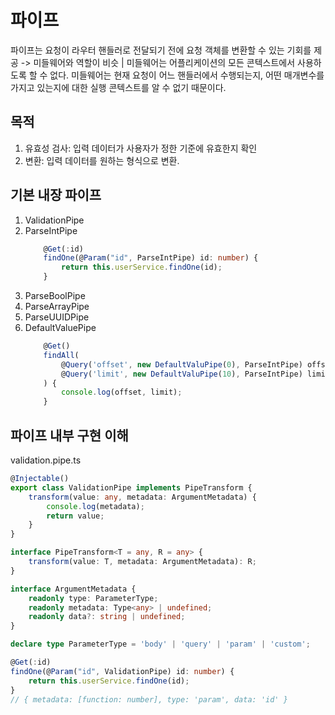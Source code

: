 # 파이프

파이프는 요청이 라우터 핸들러로 전달되기 전에 요청 객체를 변환할 수 있는 기회를 제공 -> 미들웨어와 역할이 비슷
| 미들웨어는 어플리케이션의 모든 콘텍스트에서 사용하도록 할 수 없다. 미들웨어는 현재 요청이 어느 핸들러에서 수행되는지, 어떤 매개변수를 가지고 있는지에 대한 실행 콘텍스트를 알 수 없기 때문이다.

## 목적

1. 유효성 검사: 입력 데이터가 사용자가 정한 기준에 유효한지 확인
2. 변환: 입력 데이터를 원하는 형식으로 변환.

## 기본 내장 파이프

1. ValidationPipe
2. ParseIntPipe
    ```ts
        @Get(:id)
        findOne(@Param("id", ParseIntPipe) id: number) {
            return this.userService.findOne(id);
        }
    ```
3. ParseBoolPipe
4. ParseArrayPipe
5. ParseUUIDPipe
6. DefaultValuePipe
    ```ts
        @Get()
        findAll(
            @Query('offset', new DefaultValuPipe(0), ParseIntPipe) offset: number,
            @Query('limit', new DefaultValuPipe(10), ParseIntPipe) limit: number,
        ) {
            console.log(offset, limit);
        }
    ```

## 파이프 내부 구현 이해

validation.pipe.ts
```ts
@Injectable()
export class ValidationPipe implements PipeTransform {
    transform(value: any, metadata: ArgumentMetadata) {
        console.log(metadata);
        return value;
    }
}

interface PipeTransform<T = any, R = any> {
    transform(value: T, metadata: ArgumentMetadata): R;
}

interface ArgumentMetadata {
    readonly type: ParameterType;
    readonly metadata: Type<any> | undefined;
    readonly data?: string | undefined;
}

declare type ParameterType = 'body' | 'query' | 'param' | 'custom';

@Get(:id)
findOne(@Param("id", ValidationPipe) id: number) {
    return this.userService.findOne(id);
}
// { metadata: [function: number], type: 'param', data: 'id' }
```
